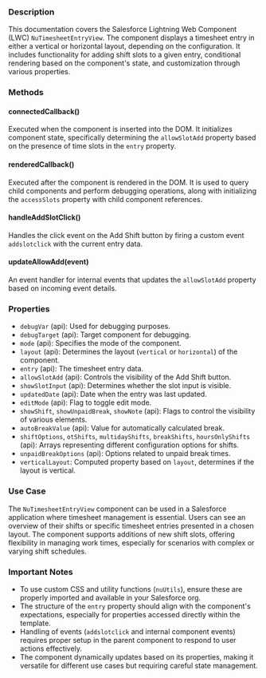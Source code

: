 ### Description

This documentation covers the Salesforce Lightning Web Component (LWC) `NuTimesheetEntryView`. The component displays a timesheet entry in either a vertical or horizontal layout, depending on the configuration. It includes functionality for adding shift slots to a given entry, conditional rendering based on the component's state, and customization through various properties.

### Methods

#### connectedCallback()

Executed when the component is inserted into the DOM. It initializes component state, specifically determining the `allowSlotAdd` property based on the presence of time slots in the `entry` property.

#### renderedCallback()

Executed after the component is rendered in the DOM. It is used to query child components and perform debugging operations, along with initializing the `accessSlots` property with child component references.

#### handleAddSlotClick()

Handles the click event on the Add Shift button by firing a custom event `addslotclick` with the current entry data.

#### updateAllowAdd(event)

An event handler for internal events that updates the `allowSlotAdd` property based on incoming event details.

### Properties

- `debugVar` (api): Used for debugging purposes.
- `debugTarget` (api): Target component for debugging.
- `mode` (api): Specifies the mode of the component.
- `layout` (api): Determines the layout (`vertical` or `horizontal`) of the component.
- `entry` (api): The timesheet entry data.
- `allowSlotAdd` (api): Controls the visibility of the Add Shift button.
- `showSlotInput` (api): Determines whether the slot input is visible.
- `updatedDate` (api): Date when the entry was last updated.
- `editMode` (api): Flag to toggle edit mode.
- `showShift`, `showUnpaidBreak`, `showNote` (api): Flags to control the visibility of various elements.
- `autoBreakValue` (api): Value for automatically calculated break.
- `shiftOptions`, `otShifts`, `multidayShifts`, `breakShifts`, `hoursOnlyShifts` (api): Arrays representing different configuration options for shifts.
- `unpaidBreakOptions` (api): Options related to unpaid break times.
- `verticalLayout`: Computed property based on `layout`, determines if the layout is vertical.

### Use Case

The `NuTimesheetEntryView` component can be used in a Salesforce application where timesheet management is essential. Users can see an overview of their shifts or specific timesheet entries presented in a chosen layout. The component supports additions of new shift slots, offering flexibility in managing work times, especially for scenarios with complex or varying shift schedules.

### Important Notes

- To use custom CSS and utility functions (`nuUtils`), ensure these are properly imported and available in your Salesforce org.
- The structure of the `entry` property should align with the component's expectations, especially for properties accessed directly within the template.
- Handling of events (`addslotclick` and internal component events) requires proper setup in the parent component to respond to user actions effectively.
- The component dynamically updates based on its properties, making it versatile for different use cases but requiring careful state management.